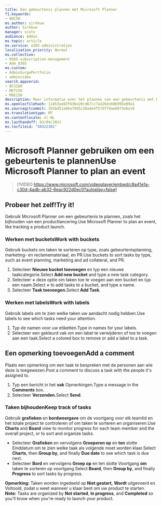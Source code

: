 ```yaml
---
title: Een gebeurtenis plannen met Microsoft Planner
f1.keywords:
- NOCSH
ms.author: sirkkuw
author: Sirkkuw
manager: scotv
audience: Admin
ms.topic: article
ms.service: o365-administration
localization_priority: Normal
ms.collection:
- M365-subscription-management
- Adm_O365
ms.custom:
- AdminSurgePortfolio
- adminvideo
search.appverid:
- BCS160
- MET150
- MOE150
description: Meer informatie over het plannen van een gebeurtenis met Microsoft Planner.
ms.openlocfilehash: 11453ae83f636e20cd67cc7a4202e8d6995e09a1
ms.sourcegitcommit: 355bd51ab6a79d5c36a4e4f57df74ae6873eba19
ms.translationtype: MT
ms.contentlocale: nl-NL
ms.lasthandoff: 03/04/2021
ms.locfileid: "50422301"
---
```

# <a name="use-microsoft-planner-to-plan-an-event"></a><span data-ttu-id="929ae-103">Microsoft Planner gebruiken om een gebeurtenis te plannen</span><span class="sxs-lookup"><span data-stu-id="929ae-103">Use Microsoft Planner to plan an event</span></span>

> [!VIDEO https://www.microsoft.com/videoplayer/embed/c8a41e1a-c30d-4adb-ab32-6eac922d0ec0?autoplay=false]

## <a name="try-it"></a><span data-ttu-id="929ae-104">Probeer het zelf!</span><span class="sxs-lookup"><span data-stu-id="929ae-104">Try it!</span></span>

<span data-ttu-id="929ae-105">Gebruik Microsoft Planner om een gebeurtenis te plannen, zoals het bijhouden van een productlancering.</span><span class="sxs-lookup"><span data-stu-id="929ae-105">Use Microsoft Planner to plan an event, like tracking a product launch.</span></span>

### <a name="work-with-buckets"></a><span data-ttu-id="929ae-106">Werken met buckets</span><span class="sxs-lookup"><span data-stu-id="929ae-106">Work with buckets</span></span>

<span data-ttu-id="929ae-107">Gebruik buckets om taken te sorteren op type, zoals gebeurtenisplanning, marketing- en reclamemateriaal, en PR.</span><span class="sxs-lookup"><span data-stu-id="929ae-107">Use buckets to sort tasks by type, such as event planning, marketing and ad collateral, and PR.</span></span>

1. <span data-ttu-id="929ae-108">Selecteer  **Nieuwe bucket toevoegen**  en typ een nieuwe taakcategorie.</span><span class="sxs-lookup"><span data-stu-id="929ae-108">Select  **Add new bucket**  and type a new task category.</span></span>
2. <span data-ttu-id="929ae-109">Selecteer  **+**  deze optie om taken toe te voegen aan een bucket en typ een naam.</span><span class="sxs-lookup"><span data-stu-id="929ae-109">Select  **+**  to add tasks to a bucket, and type a name.</span></span>
3. <span data-ttu-id="929ae-110">Selecteer **Taak toevoegen.**</span><span class="sxs-lookup"><span data-stu-id="929ae-110">Select  **Add Task**.</span></span>

### <a name="work-with-labels"></a><span data-ttu-id="929ae-111">Werken met labels</span><span class="sxs-lookup"><span data-stu-id="929ae-111">Work with labels</span></span>

<span data-ttu-id="929ae-112">Gebruik labels om te zien welke taken uw aandacht nodig hebben.</span><span class="sxs-lookup"><span data-stu-id="929ae-112">Use labels to see which tasks need your attention.</span></span>

1. <span data-ttu-id="929ae-113">Typ de namen voor uw etiketten.</span><span class="sxs-lookup"><span data-stu-id="929ae-113">Type in names for your labels.</span></span>
2. <span data-ttu-id="929ae-114">Selecteer een gekleurd vak om een label te verwijderen of toe te voegen aan een taak.</span><span class="sxs-lookup"><span data-stu-id="929ae-114">Select a colored box to remove or add a label to a task.</span></span>

## <a name="add-a-comment"></a><span data-ttu-id="929ae-115">Een opmerking toevoegen</span><span class="sxs-lookup"><span data-stu-id="929ae-115">Add a comment</span></span>

<span data-ttu-id="929ae-116">Plaats een opmerking om een taak te bespreken met de personen aan wie deze is toegewezen.</span><span class="sxs-lookup"><span data-stu-id="929ae-116">Post a comment to discuss a task with the people it's assigned to.</span></span>

1. <span data-ttu-id="929ae-117">Typ een bericht in het  **vak**  Opmerkingen.</span><span class="sxs-lookup"><span data-stu-id="929ae-117">Type a message in the  **Comments**  box.</span></span>
2. <span data-ttu-id="929ae-118">Selecteer **Verzenden.**</span><span class="sxs-lookup"><span data-stu-id="929ae-118">Select  **Send**.</span></span>

### <a name="keep-track-of-tasks"></a><span data-ttu-id="929ae-119">Taken bijhouden</span><span class="sxs-lookup"><span data-stu-id="929ae-119">Keep track of tasks</span></span>

<span data-ttu-id="929ae-120">Gebruik  **grafieken**  en  **bordweergave**  om de voortgang voor elk teamlid en het totale project te controleren of om taken te sorteren en organiseren.</span><span class="sxs-lookup"><span data-stu-id="929ae-120">Use  **Charts**  and  **Board**  view to monitor progress for each team member and the overall project, or to sort and organize tasks.</span></span>

- <span data-ttu-id="929ae-121">Selecteer  **Grafieken** en vervolgens **Groeperen op** en **ten**  slotte Einddatum om te zien welke taak als volgende moet worden klaar.</span><span class="sxs-lookup"><span data-stu-id="929ae-121">Select  **Charts**, then **Group by**, and finally **Due date**  to see which task is due next.</span></span>
- <span data-ttu-id="929ae-122">Selecteer  **Bord** en vervolgens **Groep op** en ten slotte Voortgang **om**  taken te sorteren op voortgang.</span><span class="sxs-lookup"><span data-stu-id="929ae-122">Select  **Board**, then **Group by**, and finally **Progress**  to sort tasks by progress.</span></span>

<span data-ttu-id="929ae-123">**Opmerking:**  Taken worden ingedeeld op **Niet gestart,** **Wordt** uitgevoerd en Voltooid, zodat u weet wanneer u klaar bent om uw product te starten. </span><span class="sxs-lookup"><span data-stu-id="929ae-123">**Note:**  Tasks are organized by  **Not started**,  **In progress**, and  **Completed**  so you'll know when you're ready to launch your product.</span></span>